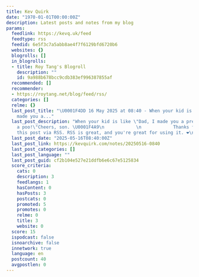 ```yaml
---
title: Kev Quirk
date: "1970-01-01T00:00:00Z"
description: Latest posts and notes from my blog
params:
  feedlink: https://kevq.uk/feed
  feedtype: rss
  feedid: 6e5f3c7a5abb8ae4f7f6129bfd6720b6
  websites: {}
  blogrolls: []
  in_blogrolls:
  - title: Roy Tang's Blogroll
    description: ""
    id: 9a988b678bcc9cdb383ef996387855af
  recommended: []
  recommender:
  - https://roytang.net/blog/feed/rss/
  categories: []
  relme: {}
  last_post_title: "\U0001F4DD 16 May 2025 at 08:40 - When your kid is like Dad I
    made you a..."
  last_post_description: "When your kid is like \"Dad, I made you a present. It's
    a poo!\"Cheers, son. \U0001F4A9\n            \n            Thanks for reading
    this post via RSS. RSS is great, and you're great for using it. ❤️\n    "
  last_post_date: "2025-05-16T08:40:00Z"
  last_post_link: https://kevquirk.com/notes/20250516-0840
  last_post_categories: []
  last_post_language: ""
  last_post_guid: cf2b104e527e21ddfb6e6c67e5125834
  score_criteria:
    cats: 0
    description: 3
    feedlangs: 1
    hasContent: 0
    hasPosts: 3
    postcats: 0
    promoted: 5
    promotes: 0
    relme: 0
    title: 3
    website: 0
  score: 15
  ispodcast: false
  isnoarchive: false
  innetwork: true
  language: en
  postcount: 40
  avgpostlen: 0
---
```

